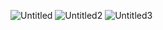 ![Untitled](https://user-images.githubusercontent.com/52252046/65958070-b4adac80-e478-11e9-86c1-04478665cbcc.png)
![Untitled2](https://user-images.githubusercontent.com/52252046/65958138-e888d200-e478-11e9-9a4e-058cca2f0257.png)
![Untitled3](https://user-images.githubusercontent.com/52252046/65958194-081ffa80-e479-11e9-9fb5-92673da254b0.png)
